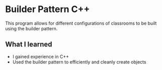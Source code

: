 # Builder Pattern C++

This program allows for different configurations of classrooms to be built using the builder pattern. 

## What I learned

- I gained experience in C++
- Used the builder pattern to efficiently and cleanly create objects 

